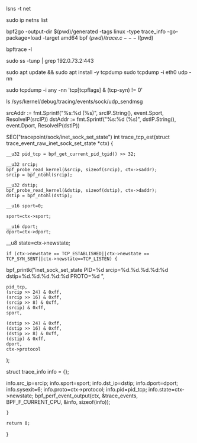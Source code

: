 lsns -t net


sudo ip netns list


bpf2go -output-dir $(pwd)/generated -tags linux -type trace_info -go-package=load -target amd64 bpf $(pwd)/trace.c -- -I$(pwd)

bpftrace -l

sudo ss -tunp | grep 192.0.73.2:443


sudo apt update && sudo apt install -y tcpdump
sudo tcpdump -i eth0 udp -nn

sudo tcpdump -i any -nn 'tcp[tcpflags] & (tcp-syn) != 0'

ls /sys/kernel/debug/tracing/events/sock/udp_sendmsg


srcAddr := fmt.Sprintf("%s:%d (%s)", srcIP.String(), event.Sport, ResolveIP(srcIP))
dstAddr := fmt.Sprintf("%s:%d (%s)", dstIP.String(), event.Dport, ResolveIP(dstIP))


SEC("tracepoint/sock/inet_sock_set_state")
int trace_tcp_est(struct trace_event_raw_inet_sock_set_state *ctx) {

    __u32 pid_tcp = bpf_get_current_pid_tgid() >> 32;

    __u32 srcip;
    bpf_probe_read_kernel(&srcip, sizeof(srcip), ctx->saddr);
    srcip = bpf_ntohl(srcip);
    
    __u32 dstip;
    bpf_probe_read_kernel(&dstip, sizeof(dstip), ctx->daddr);
    dstip = bpf_ntohl(dstip);
       
    __u16 sport=0;
    
    sport=ctx->sport;
       
    __u16 dport;
    dport=ctx->dport;

   __u8 state=ctx->newstate;

    
    if (ctx->newstate == TCP_ESTABLISHED||ctx->newstate == TCP_SYN_SENT||ctx->newstate==TCP_LISTEN) {

bpf_printk("inet_sock_set_state PID=%d srcip=%d.%d.%d.%d:%d   dstip=%d.%d.%d.%d:%d PROTO=%d ",
    
    pid_tcp,
    (srcip >> 24) & 0xff,
    (srcip >> 16) & 0xff,
    (srcip >> 8) & 0xff,
    (srcip) & 0xff,
    sport,

    (dstip >> 24) & 0xff,
    (dstip >> 16) & 0xff,
    (dstip >> 8) & 0xff,
    (dstip) & 0xff,
    dport,
    ctx->protocol

);

struct trace_info info = {};

info.src_ip=srcip;
info.sport=sport;
info.dst_ip=dstip;
info.dport=dport;
info.sysexit=6;
info.proto=ctx->protocol;
info.pid=pid_tcp;
info.state=ctx->newstate;
bpf_perf_event_output(ctx, &trace_events, BPF_F_CURRENT_CPU, &info, sizeof(info));


    }

    return 0;
}


